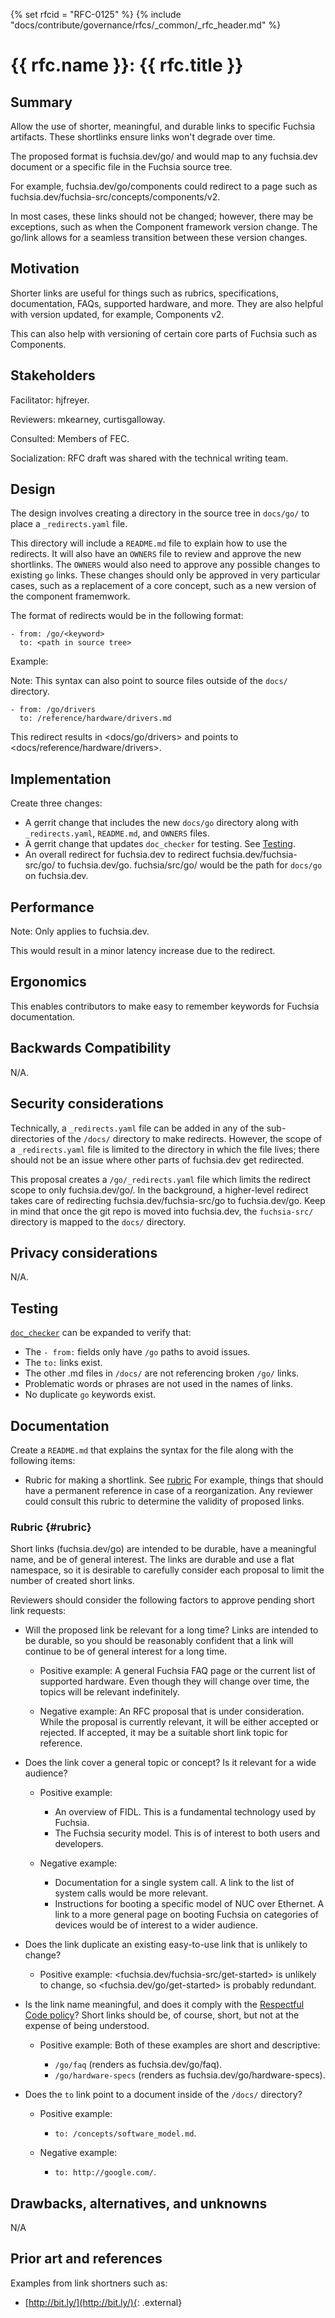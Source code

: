 <!-- mdformat off(templates not supported) -->
{% set rfcid = "RFC-0125" %}
{% include "docs/contribute/governance/rfcs/_common/_rfc_header.md" %}
# {{ rfc.name }}: {{ rfc.title }}
<!-- SET the `rfcid` VAR ABOVE. DO NOT EDIT ANYTHING ELSE ABOVE THIS LINE. -->

<!-- mdformat on -->

## Summary

Allow the use of shorter, meaningful, and durable links to specific Fuchsia
artifacts. These shortlinks ensure links won't degrade over time.

The proposed format is fuchsia.dev/go/<keyword> and would map to any
fuchsia.dev document or a specific file in the Fuchsia source tree.

For example, fuchsia.dev/go/components could redirect to a page
such as fuchsia.dev/fuchsia-src/concepts/components/v2.

In most cases, these links should not be changed; however, there may be
exceptions, such as when the Component framework version change. The
go/link allows for a seamless transition between these version changes.

## Motivation

Shorter links are useful for things such as rubrics, specifications,
documentation, FAQs, supported hardware, and more. They are also helpful
with version updated, for example, Components v2.

This can also help with versioning of certain core parts of Fuchsia such
as Components.

## Stakeholders

Facilitator: hjfreyer.

Reviewers: mkearney, curtisgalloway.

Consulted: Members of FEC.

Socialization: RFC draft was shared with the technical writing team.

## Design

The design involves creating a directory in the source tree in `docs/go/`
to place a `_redirects.yaml` file.

This directory will include a `README.md` file to explain how to use the
redirects. It will also have an `OWNERS` file to review and approve the new
shortlinks. The `OWNERS` would also need to approve any possible changes to
existing `go` links. These changes should only be approved in very particular
cases, such as a replacement of a core concept, such as a new version of the
component framemwork.

The format of redirects would be in the following format:

```
- from: /go/<keyword>
  to: <path in source tree>
```

Example:

Note: This syntax can also point to source files outside of the `docs/`
directory.

```
- from: /go/drivers
  to: /reference/hardware/drivers.md
```

This redirect results in <docs/go/drivers> and points to
<docs/reference/hardware/drivers>.

## Implementation

Create three changes:

* A gerrit change that includes the new `docs/go` directory along with
  `_redirects.yaml`, `README.md`, and `OWNERS` files.
* A gerrit change that updates `doc_checker` for testing. See
  [Testing](#Testing).
* An overall redirect for fuchsia.dev to redirect fuchsia.dev/fuchsia-src/go/
  to fuchsia.dev/go. fuchsia/src/go/ would be the path for `docs/go` on
  fuchsia.dev.

## Performance

Note: Only applies to fuchsia.dev.

This would result in a minor latency increase due to the redirect.

## Ergonomics

This enables contributors to make easy to remember keywords for Fuchsia
documentation.

## Backwards Compatibility

N/A.

## Security considerations

Technically, a `_redirects.yaml` file can be added in any of the
sub-directories of the `/docs/` directory to make redirects. However, the scope
of a `_redirects.yaml` file is limited to the directory in which the file
lives; there should not be an issue where other parts of fuchsia.dev get
redirected.

This proposal creates a `/go/_redirects.yaml` file which limits the
redirect scope to only fuchsia.dev/go/. In the background, a higher-level
redirect takes care of redirecting fuchsia.dev/fuchsia-src/go to
fuchsia.dev/go. Keep in mind that once the git repo is moved into fuchsia.dev,
the `fuchsia-src/` directory is mapped to the `docs/` directory.

## Privacy considerations

N/A.

## Testing

[`doc_checker`](https://cs.opensource.google/fuchsia/fuchsia/+/main:tools/doc_checker/)
can be expanded to verify that:

* The `- from:` fields only have `/go` paths to avoid issues.
* The `to:` links exist.
* The other .md files in `/docs/` are not referencing broken `/go/` links.
* Problematic words or phrases are not used in the names of links.
* No duplicate `go` keywords exist.

## Documentation

Create a `README.md` that explains the syntax for the file along with the
following items:

* Rubric for making a shortlink. See [rubric](#rubric) For example, things
  that should have a permanent reference in case of a reorganization. Any
  reviewer could consult this rubric to determine the validity of proposed
  links.

### Rubric {#rubric}

Short links (fuchsia.dev/go) are intended to be durable, have a meaningful
name, and be of general interest. The links are durable and use a
flat namespace, so it is desirable to carefully consider each proposal
to limit the number of created short links.

Reviewers should consider the following factors to approve pending short
link requests:

* Will the proposed link be relevant for a long time?
  Links are intended to be durable, so you should be reasonably confident
  that a link will continue to be of general interest for a long time.

  * <span class="compare-better">Positive example</span>:
    A general Fuchsia FAQ page or the current list of supported hardware. Even
    though they will change over time, the topics will be relevant
    indefinitely.

  * <span class="compare-worse">Negative example</span>:
    An RFC proposal that is under consideration. While the proposal is
    currently relevant, it will be either accepted or rejected. If accepted,
    it may be a suitable short link topic for reference.

* Does the link cover a general topic or concept? Is it relevant for a wide
  audience?

  * <span class="compare-better">Positive example</span>:

      * An overview of FIDL. This is a fundamental technology used by Fuchsia.
      * The Fuchsia security model. This is of interest to both users and
      developers.

  * <span class="compare-worse">Negative example</span>:

      * Documentation for a single system call. A link to the list of system
        calls would be more relevant.
      * Instructions for booting a specific model of NUC over Ethernet. A link
        to a more general page on booting Fuchsia on categories of devices
        would be of interest to a wider audience.

* Does the link duplicate an existing easy-to-use link that is unlikely to
  change?

  * <span class="compare-better">Positive example</span>:
    <fuchsia.dev/fuchsia-src/get-started> is unlikely to change, so
    <fuchsia.dev/go/get-started> is probably redundant.

* Is the link name meaningful, and does it comply with the
  [Respectful Code policy](/contribute/respectful_code.md)?
  Short links should be, of course, short, but not at the expense of being
  understood.

  * <span class="compare-better">Positive example</span>:
    Both of these examples are short and descriptive:

      * `/go/faq` (renders as fuchsia.dev/go/faq).
      * `/go/hardware-specs` (renders as fuchsia.dev/go/hardware-specs).

* Does the `to` link point to a document inside of the `/docs/` directory?

  * <span class="compare-better">Positive example</span>:

      * `to: /concepts/software_model.md`.

  * <span class="compare-worse">Negative example</span>:

      * `to: http://google.com/`.

## Drawbacks, alternatives, and unknowns

N/A

## Prior art and references

Examples from link shortners such as:

* [http://bit.ly/](http://bit.ly/){: .external}
